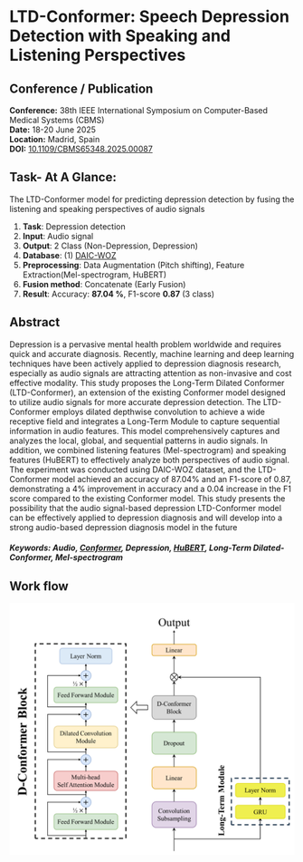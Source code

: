 # LTD-Conformer: Speech Depression Detection with Speaking and Listening Perspectives

## Conference / Publication
**Conference:** 38th IEEE International Symposium on Computer-Based Medical Systems (CBMS)   
**Date:** 18-20 June 2025   
**Location:** Madrid, Spain   
**DOI:** [10.1109/CBMS65348.2025.00087](https://ieeexplore.ieee.org/abstract/document/11058748)   

## Task- At A Glance:
The LTD-Conformer model for predicting depression detection by fusing the listening and speaking perspectives of audio signals
1. __Task__: Depression detection
2. __Input__: Audio signal
3. __Output__:  2 Class (Non-Depression, Depression)
4. __Database__: (1) [DAIC-WOZ](https://dcapswoz.ict.usc.edu/)
5. __Preprocessing__: Data Augmentation (Pitch shifting), Feature Extraction(Mel-spectrogram, HuBERT)
6. __Fusion method__: Concatenate (Early Fusion)
7. __Result__: Accuracy: **87.04 %**, F1-score **0.87** (3 class)

## Abstract
Depression is a pervasive mental health problem worldwide and requires quick and accurate diagnosis. Recently, machine learning and deep learning techniques have been actively applied to depression diagnosis research, especially as audio signals are attracting attention as non-invasive and cost effective modality. This study proposes the Long-Term Dilated Conformer (LTD-Conformer), an extension of the existing Conformer model designed to utilize audio signals for more accurate depression detection. The LTD-Conformer employs dilated depthwise convolution to achieve a wide receptive field and integrates a Long-Term Module to capture sequential information in audio features. This model comprehensively captures and analyzes the local, global, and sequential patterns in audio signals.  In addition, we combined listening features (Mel-spectrogram) and speaking features (HuBERT) to effectively analyze both perspectives of audio signal. The experiment was conducted using DAIC-WOZ dataset, and the LTD-Conformer model achieved an accuracy of 87.04% and an F1-score of 0.87, demonstrating a 4% improvement in accuracy and a 0.04 increase in the F1 score compared to the existing Conformer model.  This study presents the possibility that the audio signal-based depression LTD-Conformer model can be effectively applied to depression diagnosis and will develop into a strong audio-based depression diagnosis model in the future

##### **Keywords:**  Audio, [Conformer](https://arxiv.org/abs/2005.08100), Depression, [HuBERT](https://arxiv.org/abs/2106.07447), Long-Term Dilated-Conformer, Mel-spectrogram 

## Work flow
![image](https://github.com/eejji/LTD-Conformer-Speech-Depression-Detection/blob/main/Figure/Workflow.png)
